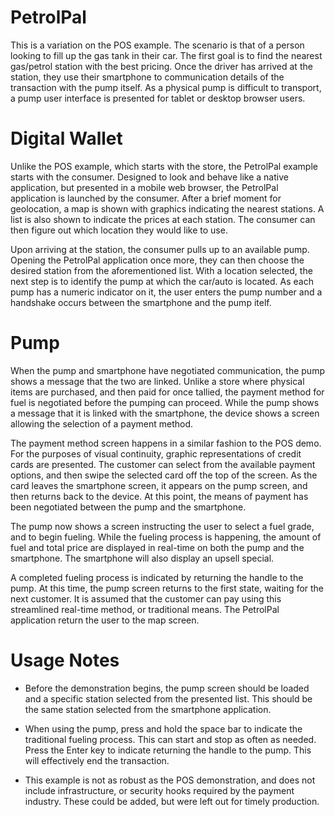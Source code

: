 PetrolPal
=======

This is a variation on the POS example.  The scenario is that of a person looking to fill up the gas tank in their car.  The first goal is to find the nearest gas/petrol station with the best pricing.  Once the driver has arrived at the station, they use their smartphone to communication details of the transaction with the pump itself.  As a physical pump is difficult to transport, a pump user interface is presented for tablet or desktop browser users.

Digital Wallet
=======

Unlike the POS example, which starts with the store, the PetrolPal example starts with the consumer.  Designed to look and behave like a native application, but presented in a mobile web browser, the PetrolPal application is launched by the consumer.  After a brief moment for geolocation, a map is shown with graphics indicating the nearest stations.  A list is also shown to indicate the prices at each station.  The consumer can then figure out which location they would like to use.

Upon arriving at the station, the consumer pulls up to an available pump.  Opening the PetrolPal application once more, they can then choose the desired station from the aforementioned list.  With a location selected, the next step is to identify the pump at which the car/auto is located.  As each pump has a numeric indicator on it, the user enters the pump number and a handshake occurs between the smartphone and the pump itelf.

Pump
=======

When the pump and smartphone have negotiated communication, the pump shows a message that the two are linked.  Unlike a store where physical items are purchased, and then paid for once tallied, the payment method for fuel is negotiated before the pumping can proceed.  While the pump shows a message that it is linked with the smartphone, the device shows a screen allowing the selection of a payment method.

The payment method screen happens in a similar fashion to the POS demo.  For the purposes of visual continuity, graphic representations of credit cards are presented.  The customer can select from the available payment options, and then swipe the selected card off the top of the screen.  As the card leaves the smartphone screen, it appears on the pump screen, and then returns back to the device.  At this point, the means of payment has been negotiated between the pump and the smartphone.

The pump now shows a screen instructing the user to select a fuel grade, and to begin fueling.  While the fueling process is happening, the amount of fuel and total price are displayed in real-time on both the pump and the smartphone.  The smartphone will also display an upsell special.

A completed fueling process is indicated by returning the handle to the pump.  At this time, the pump screen returns to the first state, waiting for the next customer.  It is assumed that the customer can pay using this streamlined real-time method, or traditional means.  The PetrolPal application return the user to the map screen.

Usage Notes
=======

* Before the demonstration begins, the pump screen should be loaded and a specific station selected from the presented list.  This should be the same station selected from the smartphone application.

* When using the pump, press and hold the space bar to indicate the traditional fueling process.  This can start and stop as often as needed.  Press the Enter key to indicate returning the handle to the pump.  This will effectively end the transaction.

* This example is not as robust as the POS demonstration, and does not include infrastructure, or security hooks required by the payment industry.  These could be added, but were left out for timely production.
